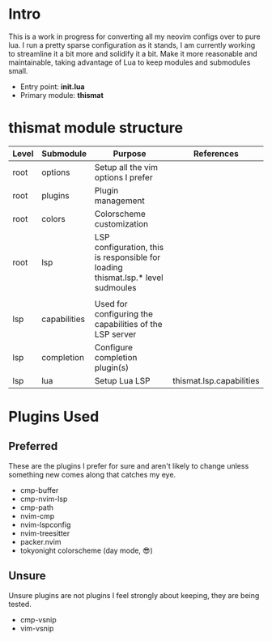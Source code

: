 # Intro

This is a work in progress for converting all my neovim configs over to pure lua.
I run a pretty sparse configuration as it stands, I am currently working to streamline
it a bit more and solidify it a bit. Make it more reasonable and maintainable,
taking advantage of Lua to keep modules and submodules small.

- Entry point: **init.lua**
- Primary module: **thismat**

# thismat module structure

| Level | Submodule | Purpose | References |
| ----- | --------- | ------- | ---------- |
| root  | options   | Setup all the vim options I prefer |
| root  | plugins   | Plugin management |
| root  | colors    | Colorscheme customization |
| root  | lsp       | LSP configuration, this is responsible for loading thismat.lsp.* level sudmoules |
| |
| lsp   | capabilities | Used for configuring the capabilities of the LSP server |
| lsp   | completion | Configure completion plugin(s) |
| lsp   | lua | Setup Lua LSP | thismat.lsp.capabilities |

# Plugins Used

## Preferred

These are the plugins I prefer for sure and aren't likely to change unless something
new comes along that catches my eye.

- cmp-buffer
- cmp-nvim-lsp
- cmp-path
- nvim-cmp
- nvim-lspconfig
- nvim-treesitter
- packer.nvim
- tokyonight colorscheme (day mode, 😎)

## Unsure

Unsure plugins are not plugins I feel strongly about keeping, they are being tested.

- cmp-vsnip
- vim-vsnip
